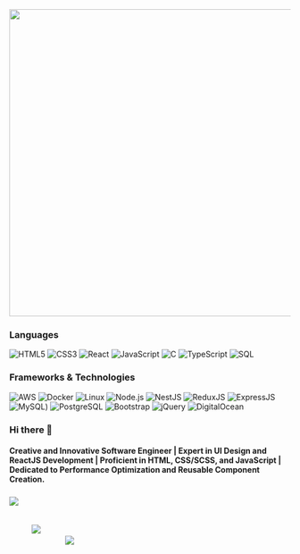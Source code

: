 <img src="[https://raw.githubusercontent.com/Mr-Mathamatics/Mr-Mathamatics/master/giphy.gif](https://mr-mathamatics.github.io/MyPortfolio/banner.html)" width="1280" height="550">

### Languages
![HTML5](https://img.shields.io/badge/-HTML5-000?&logo=html5)
![CSS3](https://img.shields.io/badge/-CSS3-000?&logo=css3)
![React](https://img.shields.io/badge/-React-000?&logo=React)
![JavaScript](https://img.shields.io/badge/-JavaScript-000?&logo=JavaScript)
![C](https://img.shields.io/badge/-C-000?&logo=C)
![TypeScript](https://img.shields.io/badge/-Typescript-000?&logo=Typescript)
![SQL](https://img.shields.io/badge/-SQL-000?&logo=MySQL)


### Frameworks & Technologies

![AWS](https://img.shields.io/badge/-AWS-000?&logo=Amazon-AWS&logoColor=F90)
![Docker](https://img.shields.io/badge/-Docker-000?&logo=Docker)
![Linux](https://img.shields.io/badge/-Linux-000?&logo=Linux)
![Node.js](https://img.shields.io/badge/-Node.js-000?&logo=node.js)
![NestJS](https://img.shields.io/badge/-NestJS-000?&logo=NestJS)
![ReduxJS](https://img.shields.io/badge/-ReduxJS-000?&logo=Redux.js)
![ExpressJS](https://img.shields.io/badge/-ExpressJS-000?&logo=expressJS)
![MySQL](https://img.shields.io/badge/-MySQL-000?&logo=MySQL))
![PostgreSQL](https://img.shields.io/badge/-PostgreSQL-000?&logo=PostgreSQL)
![Bootstrap](https://img.shields.io/badge/-Bootstrap-000?&logo=Bootstrap)
![jQuery](https://img.shields.io/badge/-jQuery-000?&logo=jQuery)
![DigitalOcean](https://img.shields.io/badge/-DigitalOcean-000?&logo=DigitalOcean)

### Hi there 👋

#### Creative and Innovative Software Engineer | Expert in UI Design and ReactJS Development | Proficient in HTML, CSS/SCSS, and JavaScript | Dedicated to Performance Optimization and Reusable Component Creation.


###

![](https://komarev.com/ghpvc/?username=Mr-Mathamatics&color=blue)

<a style="padding:20px"> <img style="padding:20px" src="https://github-readme-stats.vercel.app/api?username=Mr-Mathamatics&show_icons=true&theme=radical">  &nbsp; &nbsp; &nbsp;<img src="https://github-readme-stats.vercel.app/api/top-langs/?username=Mr-Mathamatics&hide=php&bg_color=DEG&langs_count=5"></a>
<!--
**Mr-Mathamatics/Mr-Mathamatics** is a ✨ _special_ ✨ repository because its `README.md` (this file) appears on your GitHub profile.


-->

